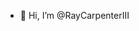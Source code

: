 - 👋 Hi, I’m @RayCarpenterIII

<!---
RayCarpenterIII/RayCarpenterIII is a ✨ special ✨ repository because its `README.md` (this file) appears on your GitHub profile.
You can click the Preview link to take a look at your changes.
--->
